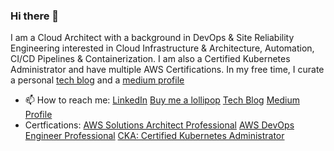 ### Hi there 👋
I am a Cloud Architect with a background in DevOps & Site Reliability Engineering interested in Cloud Infrastructure & Architecture, Automation, CI/CD Pipelines & Containerization. I am also a Certified Kubernetes Administrator and have multiple AWS Certifications. In my free time, I curate a personal [tech blog](https://devopsmadness.com) and a [medium profile](moustakisioannis.medium.com)


- 📫 How to reach me: [LinkedIn](https://www.linkedin.com/in/ioannis-moustakis/) [Buy me a lollipop](https://www.buymeacoffee.com/mous.io) [Tech Blog](https://www.devopsmadness.com/) [Medium Profile](moustakisioannis.medium.com)
- Certfications: [AWS Solutions Architect Professional](https://www.credly.com/badges/96b6a7b8-3e0c-40df-b235-c325fe815c56/public_url) [AWS DevOps Engineer Professional](https://www.credly.com/badges/a9264a7c-8434-44b3-85f6-987c7208632e/public_url) [CKA: Certified Kubernetes Administrator](https://www.credly.com/badges/a6b531b7-438b-49be-ba0e-160a462ddafd?source=linked_in_profile)
